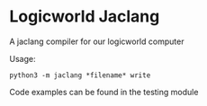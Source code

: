 # Logicworld Jaclang
A jaclang compiler for our logicworld computer

Usage:
```commandline
python3 -m jaclang *filename* write
```

Code examples can be found in the testing module
